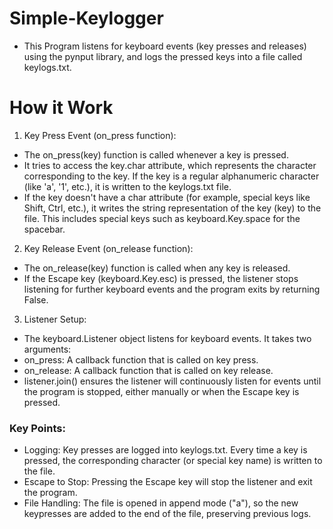 # Simple-Keylogger
- This Program listens for keyboard events (key presses and releases) using the pynput library, and logs the pressed keys into a file called keylogs.txt.

# How it Work
1) Key Press Event (on_press function):
- The on_press(key) function is called whenever a key is pressed.
- It tries to access the key.char attribute, which represents the character corresponding to the key. If the key is a regular alphanumeric character (like 'a', '1', etc.), it is written to the keylogs.txt file.
- If the key doesn't have a char attribute (for example, special keys like Shift, Ctrl, etc.), it writes the string representation of the key (key) to the file. This includes special keys such as keyboard.Key.space for the spacebar.

2) Key Release Event (on_release function):
- The on_release(key) function is called when any key is released.
- If the Escape key (keyboard.Key.esc) is pressed, the listener stops listening for further keyboard events and the program exits by returning False.

3) Listener Setup:
- The keyboard.Listener object listens for keyboard events. It takes two arguments:
- on_press: A callback function that is called on key press.
- on_release: A callback function that is called on key release.
- listener.join() ensures the listener will continuously listen for events until the program is stopped, either manually or when the Escape key is pressed.

### Key Points:
- Logging: Key presses are logged into keylogs.txt. Every time a key is pressed, the corresponding character (or special key name) is written to the file.
- Escape to Stop: Pressing the Escape key will stop the listener and exit the program.
- File Handling: The file is opened in append mode ("a"), so the new keypresses are added to the end of the file, preserving previous logs.
